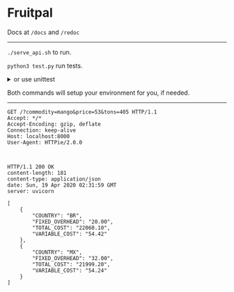 # Fruitpal

Docs at `/docs` and `/redoc`

---

`./serve_api.sh` to run.

`python3 test.py` run tests.
<details>
  <summary>or use unittest</summary>

  ```sh
  python3 -m unittest
  ```
  or explicitly

  ```sh
  python3 -m unittest test_using_unittest.py
  ```

  Because `test_using_unittest.py` redirects `serve_api.sh`'s _stdout_ and _stderr_ to `/dev/null`,
  it's a bad idea to run this, if you don't already have, at least homebrew installed on your machine.
  Run `serve_api.sh` first or use `test.py`
</details>

Both commands will setup your environment for you, if needed. 

---

```http
GET /?commodity=mango&price=53&tons=405 HTTP/1.1
Accept: */*
Accept-Encoding: gzip, deflate
Connection: keep-alive
Host: localhost:8000
User-Agent: HTTPie/2.0.0



HTTP/1.1 200 OK
content-length: 181
content-type: application/json
date: Sun, 19 Apr 2020 02:31:59 GMT
server: uvicorn

[
    {
        "COUNTRY": "BR",
        "FIXED_OVERHEAD": "20.00",
        "TOTAL_COST": "22060.10",
        "VARIABLE_COST": "54.42"
    },
    {
        "COUNTRY": "MX",
        "FIXED_OVERHEAD": "32.00",
        "TOTAL_COST": "21999.20",
        "VARIABLE_COST": "54.24"
    }
]
```
